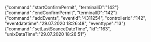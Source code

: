 {"command":"startConfirmPermit", "terminalID":"142"} 
{"command":"endConfirmPermit", "terminalID":"142"}
{"command":"addEvents", "eventid":"4311254", "controllerid":"142", "eventdatetime":"29.07.2020 18:26:48", "eventtype":"13"}
{"command":"setLastSeanceDateTime", "id":"163", "unixDataTime":"29.07.2020 18:26:51"}